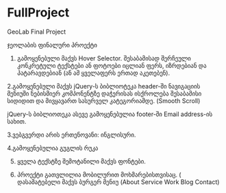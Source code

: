 # FullProject

GeoLab Final Project

ჯეოლაბის ფინალური პროექტი

1. გამოყენებული მაქვს Hover Selector. შესაბამისად შერჩეული კონკრეტული ტექსტები ან ფოტოები იცლიან ფერს, იზრდებიან და პატარავდებიან (ან ამ ყველაფერს ერთად აკეთებენ).

2.გამოყენებული მაქვს jQuery-ს ბიბლიოტეკა header-ში ნავიგაციის მენიუში ნებისმიერ კომპონენტზე დაჭერისას ისქროლება შესაბამისი სიდიდით და მივყავართ სასურველ კატეგორიამდე. (Smooth Scroll)

jQuery-ს ბიბლიოთეკა ასევე გამოყენებულია footer-ში Email address-ის სახით.

3.ვებგვერდი არის ერთენოვანი: ინგლისური. 

4.გამოყენებულია გუგლის რუკა

5. ყველა ტექსტზე შემოტანილი მაქვს ფონტები.

6. პროექტი გათვლილია მობილურით მოხმარებისთვისაც. ( დასამატებელი მაქვს ბურგერ მენიუ (About Service Work Blog Contact)


